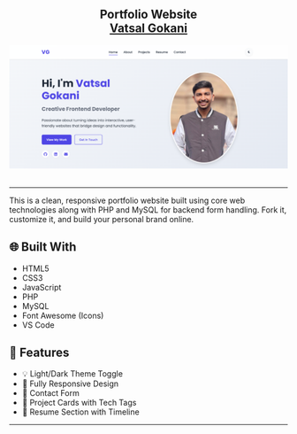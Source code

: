 <h2 align="center">
  Portfolio Website<br/>
  <a href="[vatsalgokani.netlify.app](https://vatsalgokani.netlify.app/)" target="_blank">Vatsal Gokani</a>
</h2>

<div align="center">
  <img alt="Demo" src="/assets/images/site.png" />
</div>

<br>

---

This is a clean, responsive portfolio website built using core web technologies along with PHP and MySQL for backend form handling. Fork it, customize it, and build your personal brand online.

## 🌐 Built With

- HTML5
- CSS3
- JavaScript
- PHP
- MySQL
- Font Awesome (Icons)
- VS Code

## 🎯 Features

- 💡 Light/Dark Theme Toggle  
- 📱 Fully Responsive Design  
- 💬 Contact Form  
- 🧩 Project Cards with Tech Tags  
- 📄 Resume Section with Timeline  

---
